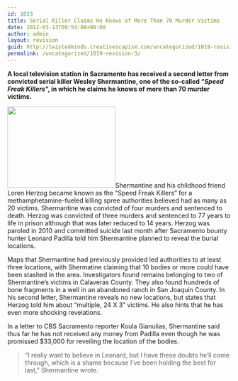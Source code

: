 ```yaml
---
id: 1023
title: Serial Killer Claims He Knows of More Than 70 Murder Victims
date: 2012-03-13T09:54:08+00:00
author: admin
layout: revision
guid: http://twistedminds.creativescapism.com/uncategorized/1019-revision-3/
permalink: /uncategorized/1019-revision-3/
---
```

<p class="dropcap-first">
  <strong>A local television station in Sacramento has received a second letter from convicted serial killer Wesley Shermantine, one of the so-called &#8220;<em>Speed Freak Killers</em>&#8220;, in which he claims he knows of more than 70 murder victims.</strong>
</p>

[<img class="left size-full wp-image-1021" title="speed_freak_killers" src="http://twistedminds.creativescapism.com/wordpress/wp-content/uploads/2012/03/speed_freak_killers.jpg" alt="" width="244" height="183" />](http://twistedminds.creativescapism.com/wordpress/wp-content/uploads/2012/03/speed_freak_killers.jpg)Shermantine and his childhood friend Loren Herzog became known as the &#8220;Speed Freak Killers&#8221; for a methamphetamine-fueled killing spree authorities believed had as many as 20 victims. Shermantine was convicted of four murders and sentenced to death. Herzog was convicted of three murders and sentenced to 77 years to life in prison although that was later reduced to 14 years. Herzog was paroled in 2010 and committed suicide last month after Sacramento bounty hunter Leonard Padilla told him Shermantine planned to reveal the burial locations.

Maps that Shermantine had previously provided led authorities to at least three locations, with Shermatine claiming that 10 bodies or more could have been stashed in the area. Investigators found remains belonging to two of Shermantine&#8217;s victims in Calaveras County. They also found hundreds of bone fragments in a well in an abandoned ranch in San Joaquin County. In his second letter, Shermantine reveals no new locations, but states that Herzog told him about &#8220;multiple, 24 X 3&#8221; victims. He also hints that he has even more shocking revelations.

In a letter to CBS Sacramento reporter Koula Gianulias, Shermantine said thus far he has not received any money from Padilla even though he was promissed $33,000 for reveiling the location of the bodies.

> &#8220;I really want to believe in Leonard, but I have these doubts he&#8217;ll come through, which is a shame because I&#8217;ve been holding the best for last,&#8221; Shermantine wrote.